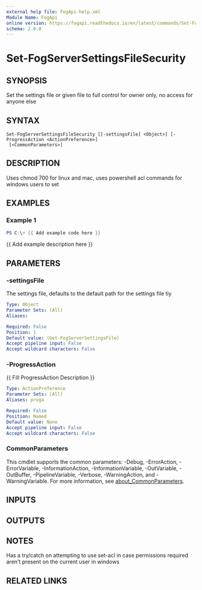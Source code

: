 ```yaml
---
external help file: FogApi-help.xml
Module Name: FogApi
online version: https://fogapi.readthedocs.io/en/latest/commands/Set-FogServerSettingsFileSecurity
schema: 2.0.0
---
```


# Set-FogServerSettingsFileSecurity

## SYNOPSIS
Set the settings file or given file to full control for owner only, no access for anyone else

## SYNTAX

```
Set-FogServerSettingsFileSecurity [[-settingsFile] <Object>] [-ProgressAction <ActionPreference>]
 [<CommonParameters>]
```

## DESCRIPTION
Uses chmod 700 for linux and mac, uses powershell acl commands for windows users to set

## EXAMPLES

### Example 1
```powershell
PS C:\> {{ Add example code here }}
```

{{ Add example description here }}

## PARAMETERS

### -settingsFile
The settings file, defaults to the default path for the settings file tiy

```yaml
Type: Object
Parameter Sets: (All)
Aliases:

Required: False
Position: 1
Default value: (Get-FogServerSettingsFile)
Accept pipeline input: False
Accept wildcard characters: False
```

### -ProgressAction
{{ Fill ProgressAction Description }}

```yaml
Type: ActionPreference
Parameter Sets: (All)
Aliases: proga

Required: False
Position: Named
Default value: None
Accept pipeline input: False
Accept wildcard characters: False
```

### CommonParameters
This cmdlet supports the common parameters: -Debug, -ErrorAction, -ErrorVariable, -InformationAction, -InformationVariable, -OutVariable, -OutBuffer, -PipelineVariable, -Verbose, -WarningAction, and -WarningVariable. For more information, see [about_CommonParameters](http://go.microsoft.com/fwlink/?LinkID=113216).

## INPUTS

## OUTPUTS

## NOTES
Has a try/catch on attempting to use set-acl in case permissions required aren't present on the current user in windows

## RELATED LINKS
